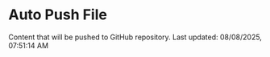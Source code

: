 # Auto Push File

Content that will be pushed to GitHub repository.
Last updated: 08/08/2025, 07:51:14 AM